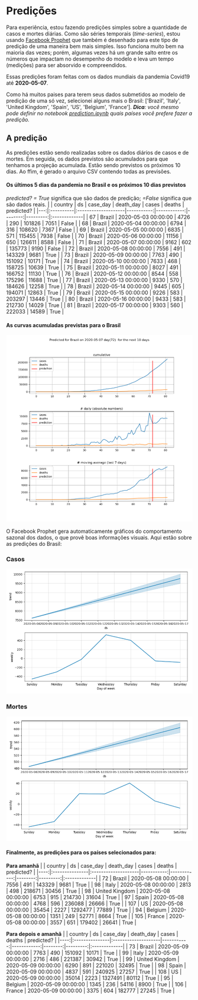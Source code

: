 # **Predições**
Para experiência, estou fazendo predições simples sobre a quantidade de casos e mortes diárias. Como são séries temporais (*time-series*), estou usando [Facebook Prophet](https://facebook.github.io/prophet/docs/quick_start.html) que também é desenhado para este tipo de predição de uma maneira bem mais simples. Isso funciona muito bem na maioria das vezes; porém, algumas vezes há um grande salto entre os números que impactam no desempenho do modelo e leva um tempo (medições) para ser absorvido e compreendidos.

Essas predições foram feitas com os dados mundiais da pandemia Covid19 até **2020-05-07**.

Como há muitos paises para terem seus dados submetidos ao modelo de predição de uma só vez, selecionei alguns mais o Brasil:
['Brazil', 'Italy', 'United Kingdom', 'Spain', 'US', 'Belgium', 'France'].
***Dica**: você mesmo pode definir no notebook *[prediction.ipynb](../prediction.ipynb)* quais países você prefere fazer a predição.*


## A predição
As predições estão sendo realizadas sobre os dados diários de casos e de mortes. Em seguida, os dados previstos são acumulados para que tenhamos a projeção acumulada. Estão sendo previstos os próximos 10 dias.
Ao ffim, é gerado o arquivo CSV contendo todas as previsões.

#### Os últimos 5 dias da pandemia no Brasil e os próximos 10 dias previstos
*predicted? = True* significa que são dados de predição; *=False* significa que são dados reais.
|    | country   | ds                  |   case_day |   death_day |   cases |   deaths | predicted?   |
|---:|:----------|:--------------------|-----------:|------------:|--------:|---------:|:-------------|
| 67 | Brazil    | 2020-05-03 00:00:00 |       4726 |         290 |  101826 |     7051 | False        |
| 68 | Brazil    | 2020-05-04 00:00:00 |       6794 |         316 |  108620 |     7367 | False        |
| 69 | Brazil    | 2020-05-05 00:00:00 |       6835 |         571 |  115455 |     7938 | False        |
| 70 | Brazil    | 2020-05-06 00:00:00 |      11156 |         650 |  126611 |     8588 | False        |
| 71 | Brazil    | 2020-05-07 00:00:00 |       9162 |         602 |  135773 |     9190 | False        |
| 72 | Brazil    | 2020-05-08 00:00:00 |       7556 |         491 |  143329 |     9681 | True         |
| 73 | Brazil    | 2020-05-09 00:00:00 |       7763 |         490 |  151092 |    10171 | True         |
| 74 | Brazil    | 2020-05-10 00:00:00 |       7633 |         468 |  158725 |    10639 | True         |
| 75 | Brazil    | 2020-05-11 00:00:00 |       8027 |         491 |  166752 |    11130 | True         |
| 76 | Brazil    | 2020-05-12 00:00:00 |       8544 |         558 |  175296 |    11688 | True         |
| 77 | Brazil    | 2020-05-13 00:00:00 |       9330 |         570 |  184626 |    12258 | True         |
| 78 | Brazil    | 2020-05-14 00:00:00 |       9445 |         605 |  194071 |    12863 | True         |
| 79 | Brazil    | 2020-05-15 00:00:00 |       9226 |         583 |  203297 |    13446 | True         |
| 80 | Brazil    | 2020-05-16 00:00:00 |       9433 |         583 |  212730 |    14029 | True         |
| 81 | Brazil    | 2020-05-17 00:00:00 |       9303 |         560 |  222033 |    14589 | True         |

 #### As curvas acumuladas previstas para o Brasil
![](brazil_predictions.png)

 O Facebook Prophet gera automaticamente gráficos do comportamento sazonal dos dados, o que provê boas informações visuais. Aqui estão sobre as predições do Brasil:
### Casos
![](brazil_prophet_cases.png)

 ### Mortes
![](brazil_prophet_deaths.png)
#### Finalmente, as predições para os países selecionados para:
**Para amanhã**
|     | country        | ds                  |   case_day |   death_day |   cases |   deaths | predicted?   |
|----:|:---------------|:--------------------|-----------:|------------:|--------:|---------:|:-------------|
|  72 | Brazil         | 2020-05-08 00:00:00 |       7556 |         491 |  143329 |     9681 | True         |
|  98 | Italy          | 2020-05-08 00:00:00 |       2813 |         498 |  218671 |    30456 | True         |
|  98 | United Kingdom | 2020-05-08 00:00:00 |       6753 |         915 |  214730 |    31604 | True         |
|  97 | Spain          | 2020-05-08 00:00:00 |       4768 |         596 |  236088 |    26666 | True         |
| 107 | US             | 2020-05-08 00:00:00 |      35454 |        2227 | 1292477 |    77889 | True         |
|  94 | Belgium        | 2020-05-08 00:00:00 |       1351 |         249 |   52771 |     8664 | True         |
| 105 | France         | 2020-05-08 00:00:00 |       3557 |         651 |  179402 |    26641 | True         |

 **Para depois e amanhã** 
|     | country        | ds                  |   case_day |   death_day |   cases |   deaths | predicted?   |
|----:|:---------------|:--------------------|-----------:|------------:|--------:|---------:|:-------------|
|  73 | Brazil         | 2020-05-09 00:00:00 |       7763 |         490 |  151092 |    10171 | True         |
|  99 | Italy          | 2020-05-09 00:00:00 |       2716 |         486 |  221387 |    30942 | True         |
|  99 | United Kingdom | 2020-05-09 00:00:00 |       6290 |         891 |  221020 |    32495 | True         |
|  98 | Spain          | 2020-05-09 00:00:00 |       4837 |         591 |  240925 |    27257 | True         |
| 108 | US             | 2020-05-09 00:00:00 |      35014 |        2223 | 1327491 |    80112 | True         |
|  95 | Belgium        | 2020-05-09 00:00:00 |       1345 |         236 |   54116 |     8900 | True         |
| 106 | France         | 2020-05-09 00:00:00 |       3375 |         604 |  182777 |    27245 | True         |